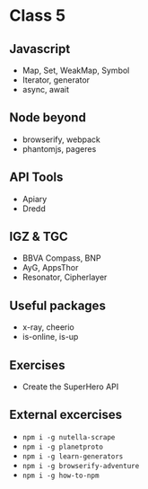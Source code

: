 # Class 5

## Javascript
  - Map, Set, WeakMap, Symbol
  - Iterator, generator
  - async, await
  
## Node beyond
  - browserify, webpack
  - phantomjs, pageres

## API Tools
  - Apiary
  - Dredd

## IGZ & TGC
  - BBVA Compass, BNP
  - AyG, AppsThor
  - Resonator, Cipherlayer
  
## Useful packages
  - x-ray, cheerio
  - is-online, is-up

## Exercises
  - Create the SuperHero API

## External excercises
 - `npm i -g nutella-scrape`
 - `npm i -g planetproto`
 - `npm i -g learn-generators`
 - `npm i -g browserify-adventure`
 - `npm i -g how-to-npm`
 
